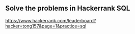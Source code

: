 ## Solve the problems in Hackerrank SQL

https://www.hackerrank.com/leaderboard?hacker=tong157&page=1&practice=sql
